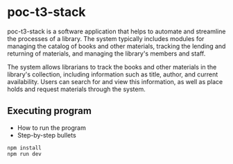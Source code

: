 # poc-t3-stack

poc-t3-stack is a software application that helps to automate and streamline the processes of a library. The system typically includes modules for managing the catalog of books and other materials, tracking the lending and returning of materials, and managing the library's members and staff.

The system allows librarians to track the books and other materials in the library's collection, including information such as title, author, and current availability. Users can search for and view this information, as well as place holds and request materials through the system.

## Executing program

- How to run the program
- Step-by-step bullets

```
npm install
npm run dev
```
